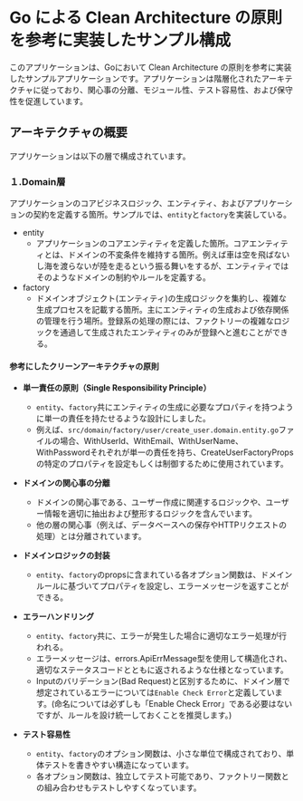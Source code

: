 # Go による Clean Architecture の原則を参考に実装したサンプル構成
このアプリケーションは、Goにおいて Clean Architecture の原則を参考に実装したサンプルアプリケーションです。アプリケーションは階層化されたアーキテクチャに従っており、関心事の分離、モジュール性、テスト容易性、および保守性を促進しています。

## アーキテクチャの概要
アプリケーションは以下の層で構成されています。


### １.Domain層
アプリケーションのコアビジネスロジック、エンティティ、およびアプリケーションの契約を定義する箇所。サンプルでは、`entity`と`factory`を実装している。
- entity
  - アプリケーションのコアエンティティを定義した箇所。コアエンティティとは、ドメインの不変条件を維持する箇所。例えば車は空を飛ばないし海を渡らないが陸を走るという振る舞いをするが、エンティティではそのようなドメインの制約やルールを定義する。
- factory
  - ドメインオブジェクト(エンティティ)の生成ロジックを集約し、複雑な生成プロセスを記載する箇所。主にエンティティの生成および依存関係の管理を行う場所。登録系の処理の際には、ファクトリーの複雑なロジックを通過して生成されたエンティティのみが登録へと進むことができる。

#### 参考にしたクリーンアーキテクチャの原則
- **単一責任の原則（Single Responsibility Principle）**
  - `entity`、`factory`共にエンティティの生成に必要なプロパティを持つように単一の責任を持たせるような設計にしました。
  - 例えば、`src/domain/factory/user/create_user.domain.entity.go`ファイルの場合、WithUserId、WithEmail、WithUserName、WithPasswordそれぞれが単一の責任を持ち、CreateUserFactoryPropsの特定のプロパティを設定もしくは制御するために使用されています。

- **ドメインの関心事の分離**
  - ドメインの関心事である、ユーザー作成に関連するロジックや、ユーザー情報を適切に抽出および整形するロジックを含んでいます。
  - 他の層の関心事（例えば、データベースへの保存やHTTPリクエストの処理）とは分離されています。

- **ドメインロジックの封装**
  - `entity`、`factory`のpropsに含まれている各オプション関数は、ドメインルールに基づいてプロパティを設定し、エラーメッセージを返すことができる。

- **エラーハンドリング**
  - `entity`、`factory`共に、エラーが発生した場合に適切なエラー処理が行われる。
  - エラーメッセージは、errors.ApiErrMessage型を使用して構造化され、適切なステータスコードとともに返されるような仕様となっています。
  - Inputのバリデーション(Bad Request)と区別するために、ドメイン層で想定されているエラーについては`Enable Check Error`と定義しています。(命名については必ずしも「Enable Check Error」である必要はないですが、ルールを設け統一しておくことを推奨します。)

- **テスト容易性**
  - `entity`、`factory`のオプション関数は、小さな単位で構成されており、単体テストを書きやすい構造になっています。
  - 各オプション関数は、独立してテスト可能であり、ファクトリー関数との組み合わせもテストしやすくなっています。

